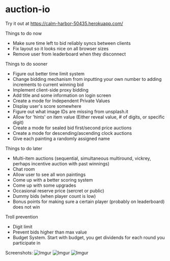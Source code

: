 # auction-io

Try it out at https://calm-harbor-50435.herokuapp.com/

Things to do now
- Make sure time left to bid reliably syncs between clients
- Fix layout so it looks nice on all browser sizes
- Remove user from leaderboard when they disconnect

Things to do sooner
- Figure out better time limit system
- Change bidding mechanism from inputting your own number to adding increments to current winning bid
- Implement client-side proxy bidding
- Add title and some information on login screen
- Create a mode for Independent Private Values
- Display user's score somewhere
- Figure out what image IDs are missing from unsplash.it
- Allow for 'hints' on item value (Either reveal value, # of digits, or specific digit)
- Create a mode for sealed bid first/second price auctions
- Create a mode for descending/ascending clock auctions
- Give each painting a randomly assigned name

Things to do later
- Multi-item auctions (sequential, simultaneous multiround, vickrey, perhaps incentive auction with past winnings)
- Chat room
- Allow user to see all won paintings
- Come up with a better scoring system
- Come up with some upgrades
- Occasional reserve price (sercret or public)
- Dummy bids (when player count is low)
- Bonus points for making sure a certain player (probably on leaderboard) does not win


Troll prevention
- Digit limit
- Prevent bids higher than max value
- Budget System. Start with budget, you get dividends for each round you participate in

Screenshots:
![Imgur](http://i.imgur.com/VqpztTS.png)
![Imgur](http://i.imgur.com/AAWGnm5.png)
![Imgur](http://i.imgur.com/2vgi3Rd.png)
